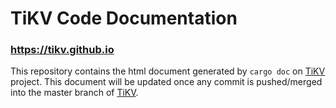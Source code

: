 # TiKV Code Documentation

### https://tikv.github.io

This repository contains the html document generated by `cargo doc` on [TiKV](https://github.com/tikv/tikv) project. This document will be updated once any commit is pushed/merged into the master branch of [TiKV](https://github.com/tikv/tikv).

